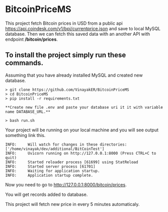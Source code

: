 # BitcoinPriceMS
This project fetch Bitcoin prices in USD from a public api https://api.coindesk.com/v1/bpi/currentprice.json and save to local MySQL database. 
Then we can fetch this saved data with an another API with endpoint **/bitcoin/prices**.

## To install the project simply run these commands.
Assuming that you have already installed MySQL and created new database.
```
> git clone https://github.com/VinayakER/BitcoinPriceMS
> cd BitcoinPriceMS
> pip install -r requirements.txt

**Create new file .env and paste your database uri it it with variable name DATABASE_URL.**

> bash run.sh
```
Your project will be running on your local machine and you will see output something link this. 
```
INFO:     Will watch for changes in these directories: ['/home/vinayak/dev/additional/BitCoinTest']
INFO:     Uvicorn running on http://127.0.0.1:8000 (Press CTRL+C to quit)
INFO:     Started reloader process [61699] using StatReload
INFO:     Started server process [61701]
INFO:     Waiting for application startup.
INFO:     Application startup complete.
```

Now you need to go to http://127.0.0.1:8000/bitcoin/prices.

You will get records added to database. 

This project will fetch new price in every 5 minutes automaticaly. 
